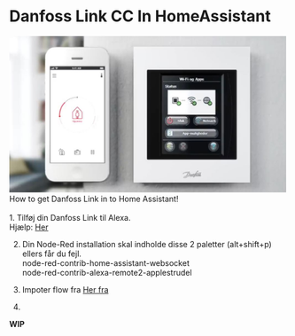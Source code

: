 # Danfoss Link CC In HomeAssistant
<img src="https://github.com/michaelflarsen/danfosslink-in-HA/blob/main/danfosslink.JPG" alt="Controller" width="500">
How to get Danfoss Link in to Home Assistant!<br><br>
1. Tilføj din Danfoss Link til Alexa.
    <br>Hjælp: <a href="https://github.com/michaelflarsen/danfosslink-in-HA/blob/main/danfossAlexaSetup.pdf">Her</a> 

2. Din Node-Red installation skal indholde disse 2 paletter (alt+shift+p) ellers får du fejl.
    <br> node-red-contrib-home-assistant-websocket 
    <br> node-red-contrib-alexa-remote2-applestrudel
   
3. Impoter flow fra <a href="https://github.com/michaelflarsen/danfosslink-in-HA/blob/main/Node-Red%20Flow">Her fra</a>

4. 

**WIP**
